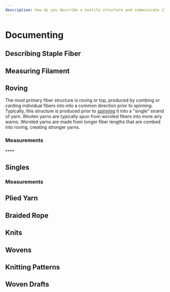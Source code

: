 ```yaml
---
description: how do you describe a textile structure and communicate it
---
```


# Documenting

## Describing Staple **Fiber**

## **Measuring Filament**

## **Roving**

The most primary fiber structure is roving or top, produced by combing or carding individual fibers into into a common direction prior to spinning. Typically, this structure is produced prior to [spinning]() it into a "single" strand of yarn. Woolen yarns are typically spun from worsted fibers into more airy warns. Worsted yarns are made from longer fiber lengths that are combed into roving, creating stronger yarns.   
 

### **Measurements**

\*\*\*\*

## **Singles**

### **Measurements**

## **Plied Yarn**

## **Braided Rope** 

## **Knits**

## Wovens

## Knitting Patterns

## Woven Drafts



